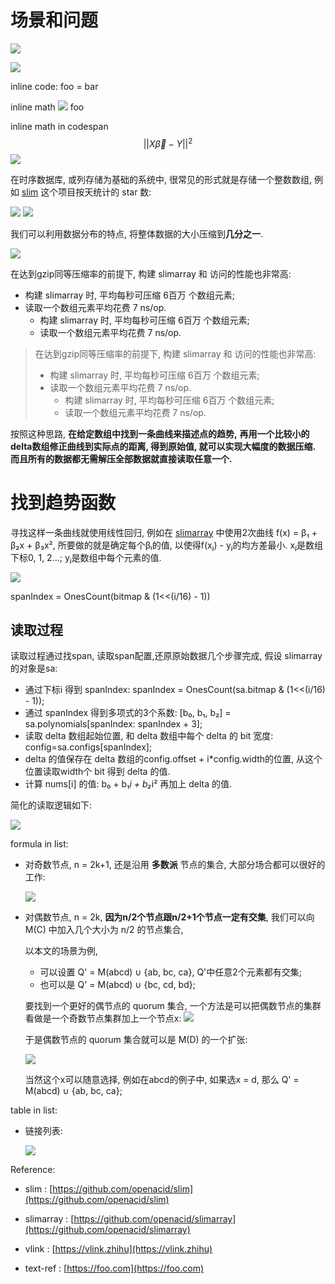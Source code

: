 
# 场景和问题

![](https://gitee.com/drdrxp/bed/raw/_md2zhihu_foo/simple/simple/md----acbd-d573c99c6cf5bbd0.jpg)

![](https://gitee.com/drdrxp/bed/raw/_md2zhihu_foo/simple/simple/graphLRAHardedge--LinktextBRound-38e149134ebbdae5.jpg)

inline code: foo = bar

inline math ![](https://gitee.com/drdrxp/bed/raw/_md2zhihu_foo/simple/simple/Xvecbeta-Y2-36bbccd5e08c341b.jpg) foo

inline math in codespan $$ ||X{\vec {\beta }}-Y||^{2} $$
![](https://gitee.com/drdrxp/bed/raw/_md2zhihu_foo/simple/simple/slim.jpg)

在时序数据库, 或列存储为基础的系统中, 很常见的形式就是存储一个整数数组,
例如 [slim](https://github.com/openacid/slim) 这个项目按天统计的 star 数:

![](https://gitee.com/drdrxp/bed/raw/_md2zhihu_foo/simple/simple/slim.jpg)
![](https://gitee.com/drdrxp/bed/raw/_md2zhihu_foo/simple/simple/slim.jpg)

我们可以利用数据分布的特点, 将整体数据的大小压缩到**几分之一**.

![](https://gitee.com/drdrxp/bed/raw/_md2zhihu_foo/simple/simple/DatasizeDataSetgzipsizeslimarrys-511b012906c547ff.jpg)

在达到gzip同等压缩率的前提下, 构建 slimarray 和 访问的性能也非常高:

-   构建 slimarray 时, 平均每秒可压缩 6百万 个数组元素;
-   读取一个数组元素平均花费 7 ns/op.
    -   构建 slimarray 时, 平均每秒可压缩 6百万 个数组元素;
    -   读取一个数组元素平均花费 7 ns/op.

> 在达到gzip同等压缩率的前提下, 构建 slimarray 和 访问的性能也非常高:
> 
> -   构建 slimarray 时, 平均每秒可压缩 6百万 个数组元素;
> -   读取一个数组元素平均花费 7 ns/op.
>     -   构建 slimarray 时, 平均每秒可压缩 6百万 个数组元素;
>     -   读取一个数组元素平均花费 7 ns/op.


按照这种思路, **在给定数组中找到一条曲线来描述点的趋势,**
**再用一个比较小的delta数组修正曲线到实际点的距离, 得到原始值, 就可以实现大幅度的数据压缩. 而且所有的数据都无需解压全部数据就直接读取任意一个.**

# 找到趋势函数

寻找这样一条曲线就使用线性回归,
例如在 [slimarray](https://github.com/openacid/slimarray) 中使用2次曲线 f(x) = β₁ + β₂x + β₃x², 所要做的就是确定每个βᵢ的值,
以使得f(xⱼ) - yⱼ的均方差最小. xⱼ是数组下标0, 1, 2...; yⱼ是数组中每个元素的值.

![](https://gitee.com/drdrxp/bed/raw/_md2zhihu_foo/simple/simple/X=beginbmatrix1x_1x_121x_2x_22vd-804a1197af934f48.jpg)

spanIndex = OnesCount(bitmap &amp; (1&lt;&lt;(i/16) - 1))

## 读取过程

读取过程通过找span, 读取span配置,还原原始数据几个步骤完成, 假设 slimarray 的对象是sa:

-   通过下标i 得到 spanIndex: spanIndex = OnesCount(sa.bitmap &amp; (1&lt;&lt;(i/16) - 1));
-   通过 spanIndex 得到多项式的3个系数: [b₀, b₁, b₂] = sa.polynomials[spanIndex: spanIndex + 3];
-   读取 delta 数组起始位置, 和 delta 数组中每个 delta 的 bit 宽度: config=sa.configs[spanIndex];
-   delta 的值保存在 delta 数组的config.offset + i*config.width的位置, 从这个位置读取width个 bit 得到 delta 的值.
-   计算 nums[i] 的值: b₀ + b₁*i + b₂*i² 再加上 delta 的值.

简化的读取逻辑如下:

![](https://gitee.com/drdrxp/bed/raw/_md2zhihu_foo/simple/simple/gofuncsmSlimArrayGetiint32uint32-1342107f36c6b014.jpg)

formula in list:

-   对奇数节点, n = 2k+1, 还是沿用 **多数派** 节点的集合, 大部分场合都可以很好的工作:

    ![](https://gitee.com/drdrxp/bed/raw/_md2zhihu_foo/simple/simple/Q_oddC=MC=qqsubseteqCqC2-149709b0ed354902.jpg)

-   对偶数节点, n = 2k, **因为n/2个节点跟n/2+1个节点一定有交集**,
    我们可以向 M(C) 中加入几个大小为 n/2 的节点集合,

    以本文的场景为例,

    -   可以设置 Q' = M(abcd) ∪ {ab, bc, ca}, Q'中任意2个元素都有交集;
    -   也可以是 Q' = M(abcd) ∪ {bc, cd, bd};

    要找到一个更好的偶节点的 quorum 集合, 一个方法是可以把偶数节点的集群看做是一个奇数节点集群加上一个节点x:
    ![](https://gitee.com/drdrxp/bed/raw/_md2zhihu_foo/simple/simple/D=Ccupx-76874c18ea7bc229.jpg)

    于是偶数节点的 quorum 集合就可以是 M(D) 的一个扩张:

    ![](https://gitee.com/drdrxp/bed/raw/_md2zhihu_foo/simple/simple/Q_evenD_x=MDcupMDsetminusx-d979aeb5e8ea9324.jpg)

    当然这个x可以随意选择, 例如在abcd的例子中, 如果选x = d, 那么
    Q' = M(abcd) ∪ {ab, bc, ca};

table in list:

-   链接列表:

    ![](https://gitee.com/drdrxp/bed/raw/_md2zhihu_foo/simple/simple/---assetsslimjpgfobarabc-4eb2fd74bec19f90.jpg)



Reference:

- slim : [https://github.com/openacid/slim](https://github.com/openacid/slim)

- slimarray : [https://github.com/openacid/slimarray](https://github.com/openacid/slimarray)

- vlink : [https://vlink.zhihu](https://vlink.zhihu)

- text-ref : [https://foo.com](https://foo.com)


[slim]: https://github.com/openacid/slim "slim"
[slimarray]: https://github.com/openacid/slimarray "slimarray"
[vlink]: https://vlink.zhihu "vlink"
[text-ref]:  https://foo.com
